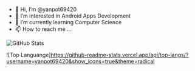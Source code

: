 - 👋 Hi, I’m @yanpot69420
- 👀 I’m interested in Android Apps Development
- 🌱 I’m currently learning Computer Science
- 📫 How to reach me ...

![GitHub Stats](https://github-readme-stats.vercel.app/api?username=yanpot69420&theme=radical)

![Top Languange]https://github-readme-stats.vercel.app/api/top-langs/?username=yanpot69420&show_icons=true&theme=radical
